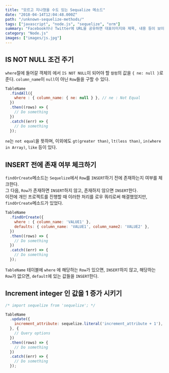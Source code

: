 ```yaml
---
title: "모르고 지나쳤을 수도 있는 Sequalize 메소드"
date: "2018-04-14T12:04:48.000Z"
path: "/unknown-sequelize-methods/"
tags: ["javascript", "node.js", "sequelize", "orm"]
summary: "Facebook이나 Twitter에 URL을 공유하면 대표이미지와 제목, 내용 등이 보이게 된다. 이와 같은 속성을 설정하기 위해 <meta>태그를 사용한다."
category: "Node.js"
images: ["images/js.jpg"]
---
```


## IS NOT NULL 조건 주기
`where`절에 들어갈 객체의 에서 `IS NOT NULL`이 되어야 할 `컬럼`의 값을 `{ ne: null }`로 준다.
`column_name`이 `null`이 아닌 `Row`들을 구할 수 있다.

```js
TableName
  .findAll({
    where : { column_name: { ne: null } }, // ne : Not Equal
  })
  .then((rows) => {
    // Do something
  })
  .catch((err) => {
    // Do something
  });
```

`ne`는 `not equal`을 뜻하며, 이외에도 `gt(greater than)`, `lt(less than)`, `in(where in Array)`, `like` 등이 있다.

## INSERT 전에 존재 여부 체크하기
`findOrCreate`메소드는 `Sequelize`에서 `Row`를 `INSERT`하기 전에 존재하는지 여부를 체크한다.<br />
그 다음, `Row`가 존재하면 `INSERT`하지 않고, 존재하지 않으면 `INSERT`한다.<br />
이전에 개인 프로젝트를 진행할 때 이러한 처리를 로우 쿼리로써 해결했었지만, `findOrCreate`메소드가 있었다.

```js
TableName
  .findOrCreate({
    where : { column_name: 'VALUE1' },
    defaults: { column_name: 'VALUE1', column_name2: 'VALUE2' },
  })
  .then((rows) => {
    // Do something
  })
  .catch((err) => {
    // Do something
  });
```

`TableName` 테이블에 `where` 에 해당하는 `Row`가 있으면, `INSERT`하지 않고, 해당하는 `Row`가 없으면, `default`에 있는 값들을 `INSERT`한다.

## Increment integer 인 값을 1 증가 시키기
```js
/* import sequelize from 'sequelize'; */

TableName
  .update({
    increment_attribute: sequelize.literal('increment_attribute + 1'),
  }, {
    // Query options
  })
  .then((rows) => {
    // Do something
  })
  .catch((err) => {
    // Do something
  });
```
